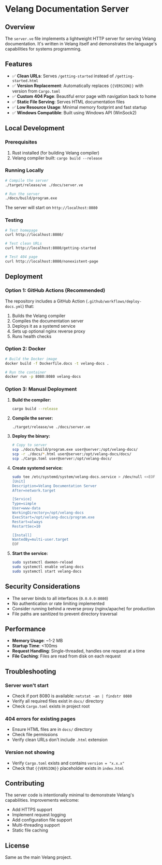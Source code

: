 # Velang Documentation Server

## Overview

The `server.ve` file implements a lightweight HTTP server for serving Velang documentation. It's written in Velang itself and demonstrates the language's capabilities for systems programming.

## Features

- ✅ **Clean URLs**: Serves `/getting-started` instead of `/getting-started.html`
- ✅ **Version Replacement**: Automatically replaces `{{VERSION}}` with version from `Cargo.toml`
- ✅ **Custom 404 Page**: Beautiful error page with navigation back to home
- ✅ **Static File Serving**: Serves HTML documentation files
- ✅ **Low Resource Usage**: Minimal memory footprint and fast startup
- ✅ **Windows Compatible**: Built using Windows API (WinSock2)

## Local Development

### Prerequisites

1. Rust installed (for building Velang compiler)
2. Velang compiler built: `cargo build --release`

### Running Locally

```bash
# Compile the server
./target/release/ve ./docs/server.ve

# Run the server
./docs/build/program.exe
```

The server will start on `http://localhost:8080`

### Testing

```bash
# Test homepage
curl http://localhost:8080/

# Test clean URLs
curl http://localhost:8080/getting-started

# Test 404 page
curl http://localhost:8080/nonexistent-page
```

## Deployment

### Option 1: GitHub Actions (Recommended)

The repository includes a GitHub Action (`.github/workflows/deploy-docs.yml`) that:

1. Builds the Velang compiler
2. Compiles the documentation server
3. Deploys it as a systemd service
4. Sets up optional nginx reverse proxy
5. Runs health checks

### Option 2: Docker

```bash
# Build the Docker image
docker build -f Dockerfile.docs -t velang-docs .

# Run the container
docker run -p 8080:8080 velang-docs
```

### Option 3: Manual Deployment

1. **Build the compiler:**
   ```bash
   cargo build --release
   ```

2. **Compile the server:**
   ```bash
   ./target/release/ve ./docs/server.ve
   ```

3. **Deploy the binary:**
   ```bash
   # Copy to server
   scp ./docs/build/program.exe user@server:/opt/velang-docs/
   scp -r ./docs/*.html user@server:/opt/velang-docs/docs/
   scp ./Cargo.toml user@server:/opt/velang-docs/
   ```

4. **Create systemd service:**
   ```bash
   sudo tee /etc/systemd/system/velang-docs.service > /dev/null <<EOF
   [Unit]
   Description=Velang Documentation Server
   After=network.target
   
   [Service]
   Type=simple
   User=www-data
   WorkingDirectory=/opt/velang-docs
   ExecStart=/opt/velang-docs/program.exe
   Restart=always
   RestartSec=10
   
   [Install]
   WantedBy=multi-user.target
   EOF
   ```

5. **Start the service:**
   ```bash
   sudo systemctl daemon-reload
   sudo systemctl enable velang-docs
   sudo systemctl start velang-docs
   ```

## Security Considerations

- The server binds to all interfaces (`0.0.0.0:8080`)
- No authentication or rate limiting implemented
- Consider running behind a reverse proxy (nginx/apache) for production
- File paths are sanitized to prevent directory traversal

## Performance

- **Memory Usage**: ~1-2 MB
- **Startup Time**: <100ms  
- **Request Handling**: Single-threaded, handles one request at a time
- **File Caching**: Files are read from disk on each request

## Troubleshooting

### Server won't start
- Check if port 8080 is available: `netstat -an | findstr 8080`
- Verify all required files exist in `docs/` directory
- Check `Cargo.toml` exists in project root

### 404 errors for existing pages
- Ensure HTML files are in `docs/` directory
- Check file permissions
- Verify clean URLs don't include `.html` extension

### Version not showing
- Verify `Cargo.toml` exists and contains `version = "x.x.x"`
- Check that `{{VERSION}}` placeholder exists in `index.html`

## Contributing

The server code is intentionally minimal to demonstrate Velang's capabilities. Improvements welcome:

- Add HTTPS support
- Implement request logging
- Add configuration file support
- Multi-threading support
- Static file caching

## License

Same as the main Velang project.
